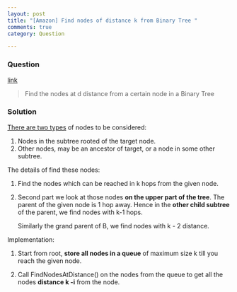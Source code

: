 ```yaml
---
layout: post
title: "[Amazon] Find nodes of distance k from Binary Tree "
comments: true
category: Question

---
```


### Question

[link](http://www.careercup.com/question?id=15069740)

> Find the nodes at d distance from a certain node in a Binary Tree

### Solution

[There are two types](http://www.geeksforgeeks.org/print-nodes-distance-k-given-node-binary-tree/) of nodes to be considered: 

1. Nodes in the subtree rooted of the target node. 
1. Other nodes, may be an ancestor of target, or a node in some other subtree. 

The details of find these nodes: 

1. Find the nodes which can be reached in k hops from the given node.

2. Second part we look at those nodes __on the upper part of the tree__. The parent of the given node is 1 hop away. Hence in the __other child subtree__ of the parent, we find nodes with k-1 hops. 
    
    Similarly the grand parent of B, we find nodes with k - 2 distance. 

Implementation: 

1. Start from root, __store all nodes in a queue__ of maximum size k till you reach the given node. 

1. Call FindNodesAtDistance() on the nodes from the queue to get all the nodes __distance k -i__ from the node. 
